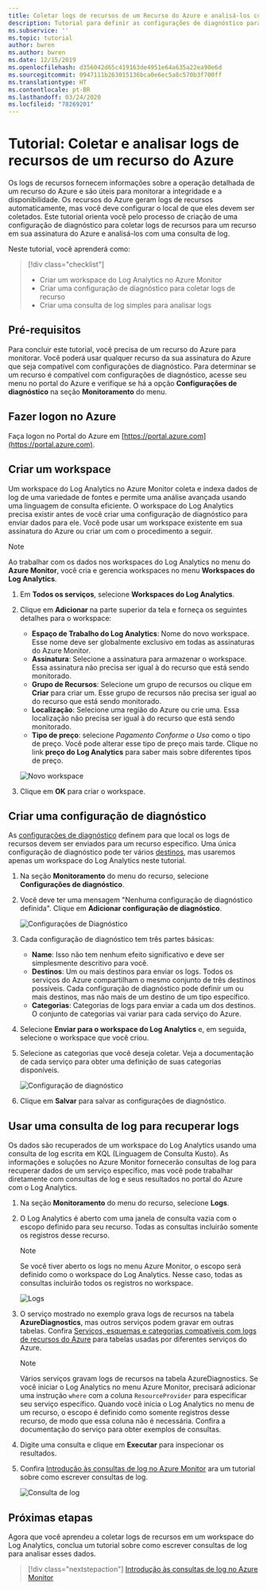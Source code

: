 ```yaml
---
title: Coletar logs de recursos de um Recurso do Azure e analisá-los com Azure Monitor
description: Tutorial para definir as configurações de diagnóstico para coletar logs de recurso de um recurso do Azure para um workspace do Log Analytics em que eles podem ser analisados com uma consulta de log.
ms.subservice: ''
ms.topic: tutorial
author: bwren
ms.author: bwren
ms.date: 12/15/2019
ms.openlocfilehash: d356042d65c419163de4951e64a635a22ea90e6d
ms.sourcegitcommit: 0947111b263015136bca0e6ec5a8c570b3f700ff
ms.translationtype: HT
ms.contentlocale: pt-BR
ms.lasthandoff: 03/24/2020
ms.locfileid: "78269201"
---
```

# <a name="tutorial-collect-and-analyze-resource-logs-from-an-azure-resource"></a>Tutorial: Coletar e analisar logs de recursos de um recurso do Azure

Os logs de recursos fornecem informações sobre a operação detalhada de um recurso do Azure e são úteis para monitorar a integridade e a disponibilidade. Os recursos do Azure geram logs de recursos automaticamente, mas você deve configurar o local de que eles devem ser coletados. Este tutorial orienta você pelo processo de criação de uma configuração de diagnóstico para coletar logs de recursos para um recurso em sua assinatura do Azure e analisá-los com uma consulta de log.

Neste tutorial, você aprenderá como:

> [!div class="checklist"]
> * Criar um workspace do Log Analytics no Azure Monitor
> * Criar uma configuração de diagnóstico para coletar logs de recurso 
> * Criar uma consulta de log simples para analisar logs


## <a name="prerequisites"></a>Pré-requisitos

Para concluir este tutorial, você precisa de um recurso do Azure para monitorar. Você poderá usar qualquer recurso da sua assinatura do Azure que seja compatível com configurações de diagnóstico. Para determinar se um recurso é compatível com configurações de diagnóstico, acesse seu menu no portal do Azure e verifique se há a opção **Configurações de diagnóstico** na seção **Monitoramento** do menu.


## <a name="log-in-to-azure"></a>Fazer logon no Azure
Faça logon no Portal do Azure em [https://portal.azure.com](https://portal.azure.com).


## <a name="create-a-workspace"></a>Criar um workspace
Um workspace do Log Analytics no Azure Monitor coleta e indexa dados de log de uma variedade de fontes e permite uma análise avançada usando uma linguagem de consulta eficiente. O workspace do Log Analytics precisa existir antes de você criar uma configuração de diagnóstico para enviar dados para ele. Você pode usar um workspace existente em sua assinatura do Azure ou criar um com o procedimento a seguir. 

> [!NOTE]
> Ao trabalhar com os dados nos workspaces do Log Analytics no menu do **Azure Monitor**, você cria e gerencia workspaces no menu **Workspaces do Log Analytics**.

1. Em **Todos os serviços**, selecione **Workspaces do Log Analytics**.
2. Clique em **Adicionar** na parte superior da tela e forneça os seguintes detalhes para o workspace:
   - **Espaço de Trabalho do Log Analytics**: Nome do novo workspace. Esse nome deve ser globalmente exclusivo em todas as assinaturas do Azure Monitor.
   - **Assinatura**: Selecione a assinatura para armazenar o workspace. Essa assinatura não precisa ser igual à do recurso que está sendo monitorado.
   - **Grupo de Recursos**: Selecione um grupo de recursos ou clique em **Criar** para criar um. Esse grupo de recursos não precisa ser igual ao do recurso que está sendo monitorado.
   - **Localização**: Selecione uma região do Azure ou crie uma. Essa localização não precisa ser igual à do recurso que está sendo monitorado.
   - **Tipo de preço**: selecione *Pagamento Conforme o Uso* como o tipo de preço. Você pode alterar esse tipo de preço mais tarde. Clique no link **preço do Log Analytics** para saber mais sobre diferentes tipos de preço.

    ![Novo workspace](media/tutorial-resource-logs/new-workspace.png)

3. Clique em **OK** para criar o workspace.

## <a name="create-a-diagnostic-setting"></a>Criar uma configuração de diagnóstico
As [configurações de diagnóstico](../platform/diagnostic-settings.md) definem para que local os logs de recursos devem ser enviados para um recurso específico. Uma única configuração de diagnóstico pode ter vários [destinos](../platform/diagnostic-settings.md#destinations), mas usaremos apenas um workspace do Log Analytics neste tutorial.

1. Na seção **Monitoramento** do menu do recurso, selecione **Configurações de diagnóstico**.
2. Você deve ter uma mensagem "Nenhuma configuração de diagnóstico definida". Clique em **Adicionar configuração de diagnóstico**.

    ![Configurações de Diagnóstico](media/tutorial-resource-logs/diagnostic-settings.png)

3. Cada configuração de diagnóstico tem três partes básicas:
 
   - **Name**: Isso não tem nenhum efeito significativo e deve ser simplesmente descritivo para você.
   - **Destinos**: Um ou mais destinos para enviar os logs. Todos os serviços do Azure compartilham o mesmo conjunto de três destinos possíveis. Cada configuração de diagnóstico pode definir um ou mais destinos, mas não mais de um destino de um tipo específico. 
   - **Categorias**: Categorias de logs para enviar a cada um dos destinos. O conjunto de categorias vai variar para cada serviço do Azure.

4. Selecione **Enviar para o workspace do Log Analytics** e, em seguida, selecione o workspace que você criou.
5. Selecione as categorias que você deseja coletar. Veja a documentação de cada serviço para obter uma definição de suas categorias disponíveis.

    ![Configuração de diagnóstico](media/tutorial-resource-logs/diagnostic-setting.png)

6. Clique em **Salvar** para salvar as configurações de diagnóstico.

    
 
 ## <a name="use-a-log-query-to-retrieve-logs"></a>Usar uma consulta de log para recuperar logs
Os dados são recuperados de um workspace do Log Analytics usando uma consulta de log escrita em KQL (Linguagem de Consulta Kusto). As informações e soluções no Azure Monitor fornecerão consultas de log para recuperar dados de um serviço específico, mas você pode trabalhar diretamente com consultas de log e seus resultados no portal do Azure com o Log Analytics. 

1. Na seção **Monitoramento** do menu do recurso, selecione **Logs**.
2. O Log Analytics é aberto com uma janela de consulta vazia com o escopo definido para seu recurso. Todas as consultas incluirão somente os registros desse recurso.

    > [!NOTE]
    > Se você tiver aberto os logs no menu Azure Monitor, o escopo será definido como o workspace do Log Analytics. Nesse caso, todas as consultas incluirão todos os registros no workspace.
   
    ![Logs](media/tutorial-resource-logs/logs.png)

4. O serviço mostrado no exemplo grava logs de recursos na tabela **AzureDiagnostics**, mas outros serviços podem gravar em outras tabelas. Confira [Serviços, esquemas e categorias compatíveis com logs de recursos do Azure](../platform/diagnostic-logs-schema.md) para tabelas usadas por diferentes serviços do Azure.

    > [!NOTE]
    > Vários serviços gravam logs de recursos na tabela AzureDiagnostics. Se você iniciar o Log Analytics no menu Azure Monitor, precisará adicionar uma instrução `where` com a coluna `ResourceProvider` para especificar seu serviço específico. Quando você inicia o Log Analytics no menu de um recurso, o escopo é definido como somente registros desse recurso, de modo que essa coluna não é necessária. Confira a documentação do serviço para obter exemplos de consultas.


5. Digite uma consulta e clique em **Executar** para inspecionar os resultados. 
6. Confira [Introdução às consultas de log no Azure Monitor](../log-query/get-started-queries.md) ara um tutorial sobre como escrever consultas de log.

    ![Consulta de log](media/tutorial-resource-logs/log-query-1.png)




## <a name="next-steps"></a>Próximas etapas
Agora que você aprendeu a coletar logs de recursos em um workspace do Log Analytics, conclua um tutorial sobre como escrever consultas de log para analisar esses dados.

> [!div class="nextstepaction"]
> [Introdução às consultas de log no Azure Monitor](../log-query/get-started-queries.md)
